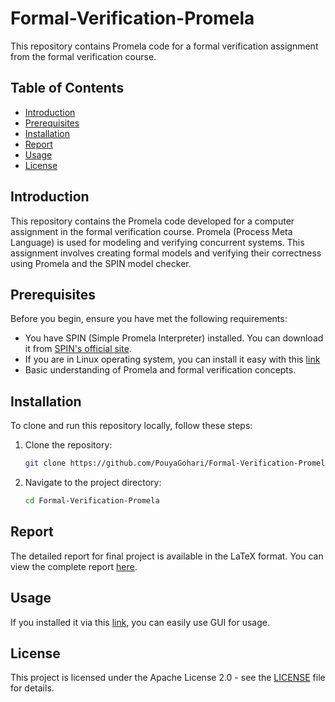 # Formal-Verification-Promela
This repository contains Promela code for a formal verification assignment from the formal verification course.

## Table of Contents

- [Introduction](#introduction)
- [Prerequisites](#prerequisites)
- [Installation](#installation)
- [Report](#report)
- [Usage](#usage)
- [License](#license)

## Introduction

This repository contains the Promela code developed for a computer assignment in the formal verification course. Promela (Process Meta Language) is used for modeling and verifying concurrent systems. This assignment involves creating formal models and verifying their correctness using Promela and the SPIN model checker.

## Prerequisites

Before you begin, ensure you have met the following requirements:
- You have SPIN (Simple Promela Interpreter) installed. You can download it from [SPIN's official site](http://spinroot.com/spin/whatispin.html).
- If you are in Linux operating system, you can install it easy with this [link](https://www.youtube.com/watch?v=hqfspZeqk1U)
- Basic understanding of Promela and formal verification concepts.

## Installation

To clone and run this repository locally, follow these steps:

1. Clone the repository:

   ```sh
   git clone https://github.com/PouyaGohari/Formal-Verification-Promela.git
2. Navigate to the project directory:
     ```sh
   cd Formal-Verification-Promela

## Report

The detailed report for final project is available in the LaTeX format. You can view the complete report [here](Report/Hw%231_Pouya_gohari_810102113.pdf).

## Usage

If you installed it via this [link](https://www.youtube.com/watch?v=hqfspZeqk1U), you can easily use GUI for usage.


## License

This project is licensed under the Apache License 2.0 - see the [LICENSE](LICENSE) file for details.


